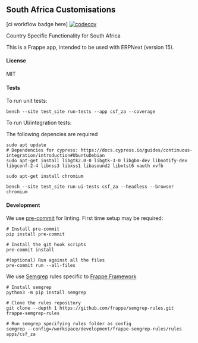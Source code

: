 ## South Africa Customisations

[ci workflow badge here]
[![codecov](https://codecov.io/gh/dvdl16/csf_za/graph/badge.svg?token=UTL6D9J5J8)](https://codecov.io/gh/dvdl16/csf_za)

Country Specific Functionality for South Africa

This is a Frappe app, intended to be used with ERPNext (version 15).

#### License

MIT


#### Tests

To run unit tests:

```shell
bench --site test_site run-tests --app csf_za --coverage
```

To run UI/integration tests:

The following depencies are required
```shell
sudo apt update
# Dependencies for cypress: https://docs.cypress.io/guides/continuous-integration/introduction#UbuntuDebian
sudo apt-get install libgtk2.0-0 libgtk-3-0 libgbm-dev libnotify-dev libgconf-2-4 libnss3 libxss1 libasound2 libxtst6 xauth xvfb

sudo apt-get install chromium
```

```shell
bench --site test_site run-ui-tests csf_za --headless --browser chromium
```

#### Development

We use [pre-commit](https://pre-commit.com/) for linting. First time setup may be required:
```shell
# Install pre-commit
pip install pre-commit

# Install the git hook scripts
pre-commit install

#(optional) Run against all the files
pre-commit run --all-files
```

We use [Semgrep](https://semgrep.dev/docs/getting-started/) rules specific to [Frappe Framework](https://github.com/frappe/frappe)
```shell
# Install semgrep
python3 -m pip install semgrep

# Clone the rules repository
git clone --depth 1 https://github.com/frappe/semgrep-rules.git frappe-semgrep-rules

# Run semgrep specifying rules folder as config 
semgrep --config=/workspace/development/frappe-semgrep-rules/rules apps/csf_za
```
